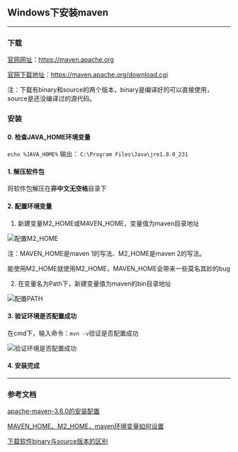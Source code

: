 ## Windows下安装maven

-----

### 下载

[官网网址](https://maven.apache.org)：https://maven.apache.org

[官网下载地址](https://maven.apache.org/download.cgi)：https://maven.apache.org/download.cgi

注：下载有binary和source的两个版本，binary是编译好的可以直接使用，source是还没编译过的源代码。

### 安装

#### 0. 检查JAVA_HOME环境变量

``echo %JAVA_HOME%``
输出：
``C:\Program Files\Java\jre1.8.0_231``

#### 1. 解压软件包

将软件包解压在**非中文无空格**目录下

#### 2. 配置环境变量

1. 新建变量M2_HOME或MAVEN_HOME，变量值为maven目录地址

![配置M2_HOME](http://lsky.davidhsiang.top/i/2024/11/04/6727a46783085.png)

注：MAVEN_HOME是maven 1的写法、M2_HOME是maven 2的写法。

  能使用M2_HOME就使用M2_HOME，MAVEN_HOME会带来一些莫名其妙的bug

2. 在变量名为Path下，新建变量值为maven的bin目录地址

![配置PATH](http://lsky.davidhsiang.top/i/2024/11/04/6727a469ce758.png)

#### 3. 验证环境是否配置成功

在cmd下，输入命令：``mvn -v``验证是否配置成功

![验证环境是否配置成功](http://lsky.davidhsiang.top/i/2024/11/04/6727a46f153bd.png)

#### 4. 安装完成

-----

### 参考文档

[apache-maven-3.6.0的安装配置](https://blog.csdn.net/weixin_43916850/article/details/87959273#commentBox)

[MAVEN_HOME、M2_HOME，maven环境变量如何设置](https://blog.csdn.net/qq_42145871/article/details/88893949)

[下载软件binary与source版本的区别](https://blog.csdn.net/heimao0307/article/details/79790081)
